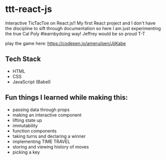 # ttt-react-js
Interactive TicTacToe on React.js!! My first React project and I don't have the discipline to sift through documentation so here I am just experimenting the true Cal Poly #learnbydoing way! Jeffrey would be so proud T-T

play the game here: https://codepen.io/ameru/pen/JjjKabe

## Tech Stack
- HTML
- CSS
- JavaScript (Babel)


## Fun things I learned while making this:
- passing data through props
- making an interactive component
- lifting state up
- immutability
- function components
- taking turns and declaring a winner
- implementing TIME TRAVEL
- storing and viewing history of moves
- picking a key
